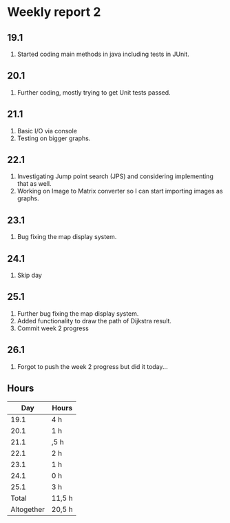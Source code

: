 # Weekly report 2

## 19.1
1. Started coding main methods in java including tests in JUnit.

## 20.1
1. Further coding, mostly trying to get Unit tests passed.

## 21.1
1. Basic I/O via console
1. Testing on bigger graphs.

## 22.1
1. Investigating Jump point search (JPS) and considering implementing that as well.
1. Working on Image to Matrix converter so I can start importing images as graphs.

## 23.1
1. Bug fixing the map display system.

## 24.1
1. Skip day

## 25.1
1. Further bug fixing the map display system. 
1. Added functionality to draw the path of Dijkstra result.
1. Commit week 2 progress

## 26.1
1. Forgot to push the week 2 progress but did it today...

## Hours
Day | Hours
---- | ----
19.1 | 4 h
20.1 | 1 h
21.1 | ,5 h
22.1 | 2 h
23.1 | 1 h
24.1 | 0 h
25.1 | 3 h
Total | 11,5 h
Altogether | 20,5 h
